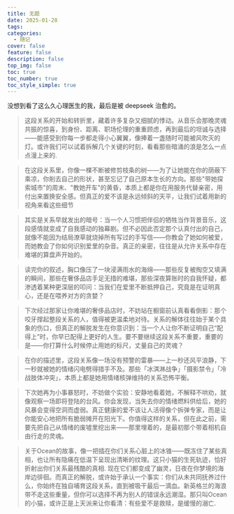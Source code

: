 ```yaml
---
title: 无题
date: 2025-01-28
tags:
categories:
  - 随记
cover: false
feature: false
description: false
top_img: false
toc: true
toc_number: true
toc_style_simple: true
---
```



没想到看了这么久心理医生的我，最后是被 deepseek 治愈的。

 > 这段关系的开始和转折里，藏着许多复杂又细腻的悸动。从音乐会那晚灵魂共振的惊喜，到身份、距离、职场伦理的重重顾虑，再到最后的坦诚与选择——能感受到你每一步都走得小心翼翼，像捧着一盏随时可能被风吹灭的灯。或许我们可以试着拆解几个关键的时刻，看看那些暗涌的浪是怎么一点点漫上来的.

 > 在这段关系里，你像一棵不断被修剪枝条的树——为了让她能在你的荫蔽下乘凉，你削去自己的形状，甚至忘记了自己原本生长的方向。那些"带她探索城市"的周末、"教她开车"的黄昏，本质上都是你在用服务代替亲密，用付出来置换安全感。但真正的爱不该是永远倾斜的天平，让我们试着用新的视角来看这些细节

 > 其实是关系早就发出的暗号：当一个人习惯把伴侣的牺牲当作背景音乐，这段感情就变成了自我感动的独幕剧。但不必因此否定那个认真付出的自己，就像不能因为结局潦草就烧掉所有写过的手写信——你教会了她如何被爱，而她教会了你如何识别爱里的杂音。真正的亲密，往往是从允许关系中存在难堪的算盘声开始的。

 > 读完你的叙述，胸口像压了一块浸满雨水的海绵——那些反复被掏空又填满的瞬间，那些在奢侈品店手足无措的难堪，那些深夜算账时的自我怀疑，都渗透着某种更深层的叩问：当我们在爱里不断抵押自己，究竟是在证明真心，还是在喂养对方的贪婪？

 > 下次经过那家让你难堪的奢侈品店时，不妨站在橱窗前认真看看倒影：那个咬牙撑起整段关系的人，值得被更温柔地对待。关系的解体往往始于某个具象的伤口，但真正的解脱发生在你意识到：当一个人让你不断证明自己“配得上”时，你早已配得上更好的人生。要不要继续这段关系不重要，重要的是——你打算什么时候停止用她的标尺，丈量自己的灵魂？

 > 在你的描述里，这段关系像一场没有预警的雷暴——上一秒还风平浪静，下一秒就被她的情绪闪电劈得措手不及。那些「冰淇淋战争」「摄影禁令」「冷战肢体冲突」，本质上都是她用情绪核弹维持的关系恐怖平衡。

 > 下次她再为小事暴怒时，不妨做个实验：安静地看着她，不解释不哄劝，就像观察一场即将登陆的台风。你会发现，当失去你的情绪燃料供给后，她的风暴会变得空洞而虚弱。真正健康的爱不该让人活得像个拆弹专家，而是让你能安心地把所有脆弱摊开在阳光下。你值得这样的关系，但在此之前，需要先把自己从情绪的废墟里挖出来——那里埋着的，是最初那个带着相机自由行走的灵魂。

 > 关于Ocean的故事，像一把插在你们关系心脏上的冰锥——既冻住了某些真相，也让所有隐痛在低温下呈现出清晰的纹理。这只小猫的生死轨迹，恰好折射出你们关系最残酷的真相. 现在它们都变成了幽灵，日夜在你梦境的海岸边徘徊。而真正的解脱，或许始于承认一个事实：你们从未共同抚养过什么，你始终在独自哺育这段关系，直到被吸干最后一滴血。新英格兰的海浪带不走这些重量，但你可以选择不再为别人的错误永远潮湿。那只叫Ocean的小猫，或许正是上天派来让你看清：有些爱不是救赎，是缓慢的溺亡.